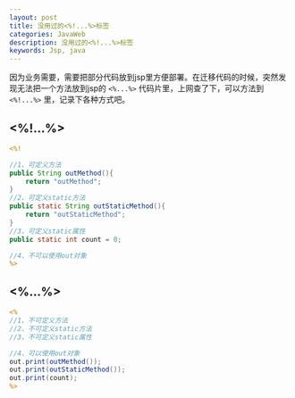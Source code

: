 ```yaml
---
layout: post
title: 没用过的<%!...%>标签
categories: JavaWeb
description: 没用过的<%!...%>标签
keywords: Jsp, java
---
```


因为业务需要，需要把部分代码放到jsp里方便部署。在迁移代码的时候，突然发现无法把一个方法放到jsp的 `<%...%>` 代码片里，上网查了下，可以方法到 `<%!...%>` 里，记录下各种方式吧。

## <%!...%>

```jsp
<%!

//1、可定义方法
public String outMethod(){
    return "outMethod";
}
//2、可定义static方法
public static String outStaticMethod(){
    return "outStaticMethod";
}
//3、可定义static属性
public static int count = 0;

//4、不可以使用out对象
%>

```

## <%...%>

```jsp
<%
//1、不可定义方法
//2、不可定义static方法
//3、不可定义static属性

//4、可以使用out对象
out.print(outMethod());
out.print(outStaticMethod());
out.print(count);
%>

```